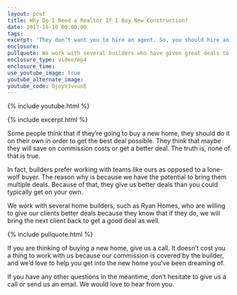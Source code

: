 ```yaml
---
layout: post
title: Why Do I Need a Realtor If I Buy New Construction?
date: 2017-10-10 00:00:00
tags:
excerpt: 'They don’t want you to hire an agent. So, you should hire an agent.'
enclosure:
pullquote: We work with several builders who have given great deals to our clients.
enclosure_type: video/mp4
enclosure_time:
use_youtube_image: true
youtube_alternate_image:
youtube_code: OjoyV3vvunE
---
```

{% include youtube.html %}

{% include excerpt.html %}

Some people think that if they’re going to buy a new home, they should do it on their own in order to get the best deal possible. They think that maybe they will save on commission costs or get a better deal. The truth is, none of that is true.

In fact, builders prefer working with teams like ours as opposed to a lone-wolf buyer. The reason why is because we have the potential to bring them multiple deals. Because of that, they give us better deals than you could typically get on your own.

We work with several home builders, such as Ryan Homes, who are willing to give our clients better deals because they know that if they do, we will bring the next client back to get a good deal as well.

{% include pullquote.html %}

If you are thinking of buying a new home, give us a call. It doesn’t cost you a thing to work with us because our commission is covered by the builder, and we’d love to help you get into the new home you’ve been dreaming of.

If you have any other questions in the meantime, don’t hesitate to give us a call or send us an email. We would love to hear from you.
